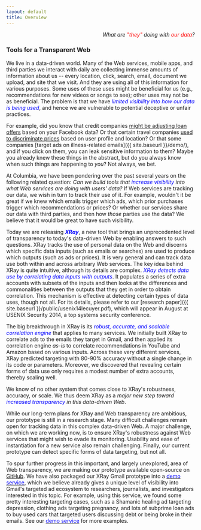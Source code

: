 ```yaml
---
layout: default
title: Overview
---
```


<p class="message" align="right">
  <i>What are <font color="red">"they"</font> doing with
     <font color="red">our data</font>?</i>
</p>

### Tools for a Transparent Web

We live in a data-driven world.  Many of the Web services, mobile apps,
and third parties we interact with daily are collecting immense amounts of
information about us -- every location, click, search, email, document
we upload, and site that we visit.  And they are using all of this
information for various purposes.  Some uses of these uses might be
beneficial for us (e.g., recommendations for new videos or songs to
see); other uses may not be as beneficial.  The problem is that we have
<font color="blue">*limited visibility into how our data is being used*</font>,
and hence we are vulnerable to potential deceptive or unfair practices.

For example, did you know that credit companies [might be adjusting loan
offers](http://money.cnn.com/2013/08/26/technology/social/facebook-credit-score/)
based on your Facebook data?   Or that certain travel companies [used to discriminate
prices](http://online.wsj.com/news/articles/SB10001424052702304458604577488822667325882)
based on user profile and location?  Or that some companies [target ads on
illness-related emails]({{ site.baseurl }}/demo/), and if you click on them, you can
leak sensitive information to them?  Maybe you already knew these things in the
abstract, but do you always know when such things are happening to *you*?
Not always, we bet.

At Columbia, we have been pondering over the past several years on the following
related question:  *Can we build tools that <font color="blue">increase visibility</font>
into what Web services are doing with users' data?*  If Web services are tracking
our data, we wish in turn to track their use of it.  For example, wouldn't it be
great if we knew which emails trigger which ads, which prior purchases trigger
which recommendations or prices?  Or whether our services share our data with third
parties, and then how *those* parties use the data?  We believe that it would be
great to have such visibility.

Today we are releasing <font color="blue"><b><i>XRay</i></b></font>, a new tool that
brings an unprecedented level of transparency to today's data-driven Web by
enabling answers to such questions.  XRay tracks the use of personal data
on the Web and discerns which specific data inputs (such as emails or searches)
are used to produce which outputs (such as ads or prices).  It is very general
and can track data use both within and across arbitrary Web services.
The key idea behind XRay is quite intuitive, although its details are complex.
<font color="blue">*XRay detects data use by correlating data inputs with
outputs*</font>. It populates a series of extra accounts with subsets of the
inputs and then looks at the differences and commonalities between the outputs
that they get in order to obtain correlation.  This mechanism is effective
at detecting certain types of data uses, though not all.  For its details,
please refer to our [research paper]({{ site.baseurl }}/public/usenix14lecuyer.pdf),
which will appear in August at USENIX Security 2014, a top systems security
conference.

The big breakthrough in XRay is its <font color="blue">*robust, accurate, 
and scalable correlation engine*</font> that applies to many services.
We initially built XRay to correlate ads to the emails they target in Gmail,
and then applied its correlation engine *as-is* to correlate recommendations
in YouTube and Amazon based on various inputs.  Across these very different
services, XRay predicted targeting with 80-90% accuracy without a single change in
its code or parameters.  Moreover, we discovered that revealing certain forms
of data use only requires a modest number of extra accounts, thereby scaling
well.

We know of no other system that
comes close to XRay's robustness, accuracy, or scale.  We thus deem XRay
as a *major new step toward <font color="blue">increased transparency</font> in this data-driven Web*.

While our long-term plans for XRay and Web transparency are ambitious, our
prototype is still in a research stage.  Many difficult challenges remain open
for tracking data in this complex data-driven Web.  A major challenge, on which
we are working now, is to ensure XRay's robustness against Web services that
might wish to evade its monitoring.  Usability and ease of instantiation for a
new service also remain challenging.  Finally, our current prototype can detect
specific forms of data targeting, but not all.

To spur further progress in this important, and largely unexplored, area of Web
transparency, we are making our prototype available open-source on
[GitHub](https://github.com/MatLecu/xray/).  We have also packaged our XRay Gmail
prototype into a <a href="{{ site.baseurl }}/demo/"><font color="blue">demo
service</font></a>, which we believe already gives a unique level of visibility
into Gmail's targeted ad ecosystem to researchers, journalists, and investigators
interested in this topic.  For example, using this service, we found some pretty
interesting targeting cases, such as a Shamanic healing ad targeting depression,
clothing ads targeting pregnancy, and lots of subprime loan ads to buy used cars
that targeted users discussing debt or being broke in their emails. See our
<a href="{{ site.baseurl }}/demo/"><font color="blue">demo service</font></a> for
more examples.

